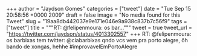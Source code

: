 
+++
author = "Jaydson Gomes"
categories = ["tweet"]
date = "Tue Sep 15 20:58:56 +0000 2009"
draft = false
image = "No media found for this Tweet"
slug = "19aa8db442037e9e171e046e9a938c837b7c56f9"
tags = ["tweet"]
title = """RT: @felipenmoura: os bar..."""
tweet = true
tweet_url = "https://twitter.com/jaydson/status/4013302557"
+++
RT: @felipenmoura: os barbixas tem twitter: @ciabarbixas  qndo vcs vem pra porto alegre, ôh bando de xongas, hehhe #improvavelEmPortoAlegre
